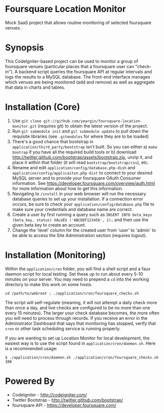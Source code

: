 Foursquare Location Monitor
===========================

Mock SaaS project that allows routine monitoring of selected foursquare venues.

Synopsis
========

This CodeIgniter-based project can be used to monitor a group of foursquare venues (particular places that a foursquare user can "check-in"). A backend script queries the foursquare API at regular intervals and logs the results to a MySQL database. The front-end interface manages which venues are being monitored (add and remove) as well as aggregate that data in charts and tables.

Installation (Core)
===================

 1. Use `git clone git://github.com/yeargin/foursquare-location-monitor.git` (requires git) to obtain the latest version of the project.
 2. Run `git submodule init` and `git submodule update` to pull down the requisite libraries (see `.gitmodules` for where they are to be loaded)
 3. There's a good chance that bootstrap in `application/third_party/bootstrap` isn't built. So you can either a) `make bootrap` if you have all the required build tools or b) download http://twitter.github.com/bootstrap/assets/bootstrap.zip, unzip it, and place it within that folder (it will read `bootstrap/bootstrap/css`), etc.
 4. Rename and edit `application/config/database.php-dish` and `application/config/applicaiton.php-dist` to connect to your desired MySQL server and to provide your foursquare OAuth Consumer information. See https://developer.foursquare.com/overview/auth.html for more information about how to get this information.
 5. Navigating to `/install` in your web browser will run the necessary database queries to set up your installation. If a connection error occurs, be sure to check your `application/config/database.php` file to make sure your credentials and database name are correct. 
 6. Create a user by first running a query such as `INSERT INTO beta_keys (beta_key, status) VALUES ('ABCDEF123456', 1);` and then use the given beta key to create an account.
 7. Change the 'level' column for the created user from 'user' to 'admin' to be able to access the Site Administration section (requires logout).

Installation (Monitoring)
=========================

Within the `application/cron` folder, you will find a shell script and a faux daemon script for local testing. Set these up to run about every 5-10 minutes on your server. You may need to prepend a `cd` into the working directory to make this work on some hosts.

`cd /path/to/webroot ; ./application/cron/foursquare_checks.sh`

The script will self-regulate (meaning, it will not attempt a daily check more than once a day, and live checks are configured to be no more than one every 15 minutes). The larger your check database becomes, the more often you will need to process through records. If you receive an error in the Administrator Dashboard that says that monitoring has stopped, verify that `cron` or other task scheduling service is running properly.

If you are wanting to set up Location Monitor for local development, the easiest way is to use the script found in `application/cron/daemon.sh`. Here is a recommended usage:

`$ ./application/cron/daemon.sh ./application/cron/foursquare_checks.sh 300`

Powered By
==========

* CodeIgniter - http://codeigniter.com/
* Twitter Bootstrap - http://twitter.github.com/bootstrap/
* foursquare API - https://developer.foursquare.com/
